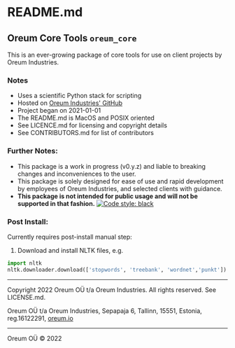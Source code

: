 # README.md

## Oreum Core Tools `oreum_core`

This is an ever-growing package of core tools for use on client projects by
Oreum Industries.


### Notes

+ Uses a scientific Python stack for scripting
+ Hosted on
[Oreum Industries' GitHub](https://github.com/oreum-industries/oreum_core)
+ Project began on 2021-01-01
+ The README.md is MacOS and POSIX oriented
+ See LICENCE.md for licensing and copyright details
+ See CONTRIBUTORS.md for list of contributors


### Further Notes:

+ This package is a work in progress (v0.y.z) and liable to breaking changes
and inconveniences to the user.
+ This package is solely designed for ease of use and rapid development by
employees of Oreum Industries, and selected clients with guidance.
+ **This package is not intended for public usage and will not be supported
in that fashion.**
[![Code style: black](https://img.shields.io/badge/code%20style-black-000000.svg)](https://github.com/psf/black)


### Post Install:

Currently requires post-install manual step:

1. Download and install NLTK files, e.g.

```python
import nltk
nltk.downloader.download(['stopwords', 'treebank', 'wordnet','punkt'])
```

---

Copyright 2022 Oreum OÜ t/a Oreum Industries. All rights reserved.
See LICENSE.md.

Oreum OÜ t/a Oreum Industries, Sepapaja 6, Tallinn, 15551, Estonia,
reg.16122291, [oreum.io](https://oreum.io)

---
Oreum OÜ &copy; 2022
